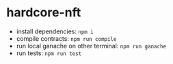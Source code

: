 # hardcore-nft

- install dependencies: `npm i`
- compile contracts: `npm run compile`
- run local ganache on other terminal: `npm run ganache`
- run tests: `npm run test`
